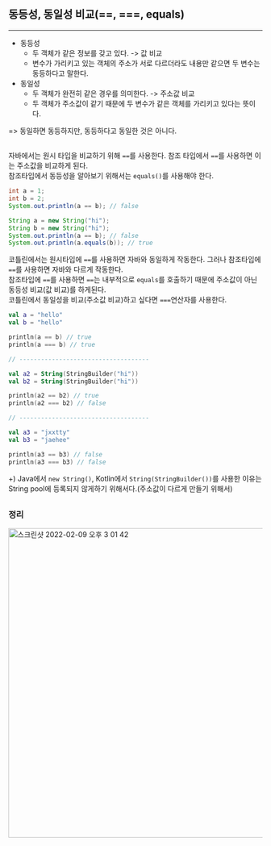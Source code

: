 ## 동등성, 동일성 비교(==, ===, equals)


-----
- 동등성  
  - 두 객체가 같은 정보를 갖고 있다. -> 값 비교  
  - 변수가 가리키고 있는 객체의 주소가 서로 다르더라도 내용만 같으면 두 변수는 동등하다고 말한다.
- 동일성  
  - 두 객체가 완전히 같은 경우를 의미한다. -> 주소값 비교
  - 두 객체가 주소값이 같기 때문에 두 변수가 같은 객체를 가리키고 있다는 뜻이다.  
  
=> 동일하면 동등하지만, 동등하다고 동일한 것은 아니다.  
  
##
자바에서는 원시 타입을 비교하기 위해 `==`를 사용한다. 참조 타입에서 `==`를 사용하면 이는 주소값을 비교하게 된다.  
참조타입에서 동등성을 알아보기 위해서는 `equals()`를 사용해야 한다.  
```java
int a = 1;
int b = 2;
System.out.println(a == b); // false

String a = new String("hi");
String b = new String("hi");
System.out.println(a == b); // false
System.out.println(a.equals(b)); // true
```  
  
코틀린에서는 원시타입에 `==`를 사용하면 자바와 동일하게 작동한다. 그러나 참조타입에 `==`를 사용하면 자바와 다르게 작동한다.  
참조타입에 `==`를 사용하면 `==`는 내부적으로 `equals`를 호출하기 때문에 주소값이 아닌 동등성 비교(값 비교)를 하게된다.  
코틀린에서 동일성을 비교(주소값 비교)하고 싶다면 `===`연산자를 사용한다.  
  
```kotlin
val a = "hello"
val b = "hello"

println(a == b) // true
println(a === b) // true

// ------------------------------------

val a2 = String(StringBuilder("hi"))
val b2 = String(StringBuilder("hi"))

println(a2 == b2) // true
println(a2 === b2) // false

// ------------------------------------

val a3 = "jxxtty"
val b3 = "jaehee"

println(a3 == b3) // false
println(a3 === b3) // false
```  
+) Java에서 `new String()`, Kotlin에서 `String(StringBuilder())`를 사용한 이유는 String pool에 등록되지 않게하기 위해서다.(주소값이 다르게 만들기 위해서)  
  
##
### 정리
<img width="614" alt="스크린샷 2022-02-09 오후 3 01 42" src="https://user-images.githubusercontent.com/60462626/153131374-c36f0b8f-ba70-4857-a7f6-5f5e8a5508b6.png">

